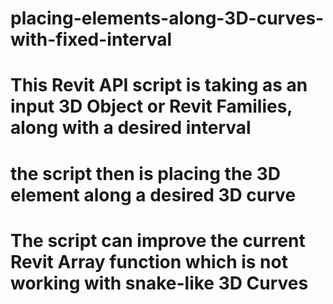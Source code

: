 # placing-elements-along-3D-curves-with-fixed-interval

# This Revit API script is taking as an input 3D Object or Revit Families, along with a desired interval
# the script then is placing the 3D element along a desired 3D curve 
# The script can improve the current Revit Array function which is not working with snake-like 3D Curves
